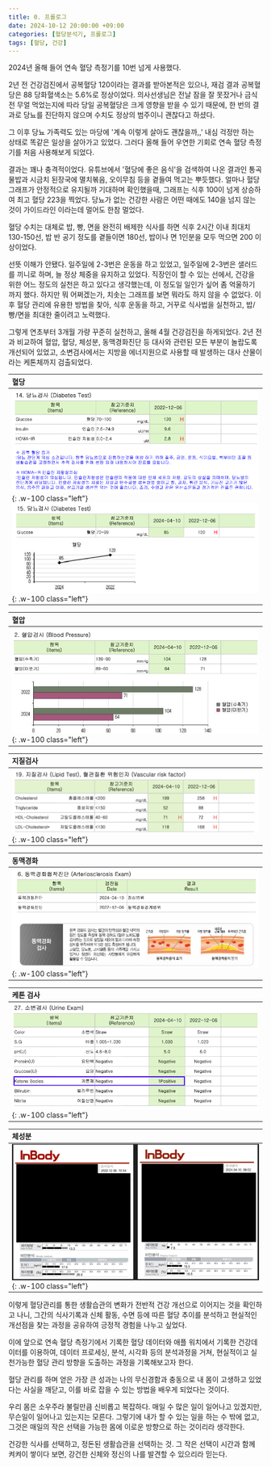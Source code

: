 ```yaml
---
title: 0. 프롤로그
date: 2024-10-12 20:00:00 +09:00
categories: [혈당분석기, 프롤로그]
tags: [혈당, 건강]
---
```





2024년 올해 들어 연속 혈당 측정기를 10번 넘게 사용했다. 

2년 전 건강검진에서 공복혈당 120이라는 결과를 받아본적은 있으나, 재검 결과 공복혈당은 88 당화혈색소는 5.6%로 정상이었다. 의사선생님은  전날 잠을 잘 못잤거나 금식 전 무얼 먹었는지에 따라 당일 공복혈당은 크게 영향을 받을 수 있기 때문에, 한 번의 결과로 당뇨를 진단하지 않으며 수치도 정상의 범주이니 괜찮다고 하셨다.

그 이후 당뇨 가족력도 있는 마당에 '계속 이렇게 살아도 괜찮을까,,' 내심 걱정만 하는 상태로 똑같은 일상을 살아가고 있었다. 그러다 올해 들어 우연한 기회로 연속 혈당 측정기를 처음 사용해보게 되었다.

결과는 꽤나 충격적이었다. 유튜브에서 '혈당에 좋은 음식'을 검색하여 나온 결과인 통곡물밥과 시금치 된장국에 멸치볶음, 오이무침 등을 곁들여 먹고는 뿌듯했다. 얼마나 혈당 그래프가 안정적으로 유지될까 기대하며 확인했을때, 그래프는 식후 100이 넘게 상승하여 최고 혈당 223을 찍었다. 당뇨가 없는 건강한 사람은 어떤 때에도 140을 넘지 않는 것이 가이드라인 이라는데 멀어도 한참 멀었다.

혈당 수치는 대체로 밥, 빵, 면을 완전히 배제한 식사를 하면 식후 2시간 이내 최대치 130-150선, 밥 반 공기 정도를 곁들이면 180선, 밥이나 면 1인분을 모두 먹으면 200 이상이었다.

선뜻 이해가 안됐다. 일주일에 2-3번은 운동을 하고 있었고, 일주일에 2-3번은 샐러드를 끼니로 하며, 늘 정상 체중을 유지하고 있었다. 직장인이 할 수 있는 선에서, 건강을 위한 어느 정도의 실천은 하고 있다고 생각했는데, 이 정도일 일인가 싶어 좀 억울하기 까지 했다. 하지만 뭐 어쩌겠는가, 치솟는 그래프를 보면 뭐라도 하지 않을 수 없었다. 이후 혈당 관리에 유용한 방법을 찾아, 식후 운동을 하고, 거꾸로 식사법을 실천하고, 밥/빵/면을 최대한 줄이려고 노력했다.

그렇게 연초부터 3개월 가량 꾸준히 실천하고, 올해 4월 건강검진을 하게되었다. 2년 전과 비교하여 혈압, 혈당, 체성분, 동맥경화진단 등 대사와 관련된 모든 부분이 놀랍도록 개선되어 있었고, 소변검사에서는 지방을 에너지원으로 사용할 때 발생하는 대사 산물이라는 케톤체까지 검출되었다.

|혈당|
|:---|
|![Desktop View](/assets/img/prologue-02.png){: .w-100 class="left"}![Desktop View](/assets/img/prologue-03.png){: .w-100 class="left"}|

|혈압|
|:---|
|![Desktop View](/assets/img/prologue-07.png){: .w-100 class="left"}|

|지질검사|
|:---|
|![Desktop View](/assets/img/prologue-08.png){: .w-100 class="left"}|

|동맥경화|
|:---|
|![Desktop View](/assets/img/prologue-06.png){: .w-100 class="left"}|

|케톤 검사|
|:---|
|![Desktop View](/assets/img/prologue-01.png){: .w-100 class="left"}|

|체성분|
|:---|
|![Desktop View](/assets/img/prologue-04.png){: .w-100 class="left"}|

이렇게 혈당관리를 통한 생활습관의 변화가 전반적 건강 개선으로 이어지는 것을 확인하고 나니, 그간의 식사기록과 신체 활동, 수면 등에 따른 혈당 추이를 분석하고 현실적인 개선점을 찾는 과정을 공유하여 긍정적 경험을 나누고 싶었다.

이에 앞으로 연속 혈당 측정기에서 기록한 혈당 데이터와 애플 워치에서 기록한 건강데이터를 이용하여, 데이터 프로세싱, 분석, 시각화 등의 분석과정을 거쳐, 현실적이고 실천가능한 혈당 관리 방향을 도출하는 과정을 기록해보고자 한다. 

혈당 관리를 하며 얻은 가장 큰 성과는 나의 무신경함과 충동으로 내 몸이 고생하고 있었다는 사실을 깨닫고, 이를 바로 잡을 수 있는 방법을 배우게 되었다는 것이다.

우리 몸은 소우주라 불릴만큼 신비롭고 복잡하다. 매일 수 많은 일이 일어나고 있겠지만, 무슨일이 일어나고 있는지는 모른다. 그렇기에 내가 할 수 있는 일을 하는 수 밖에 없고, 그것은 매일의 작은 선택을 가능한 몸에 이로운 방향으로 하는 것이리라 생각한다.

건강한 식사를 선택하고, 정돈된 생활습관을 선택하는 것. 그 작은 선택이 시간과 함께 켜켜이 쌓이다 보면, 강건한 신체와 정신의 나를 발견할 수 있으리라 믿는다.